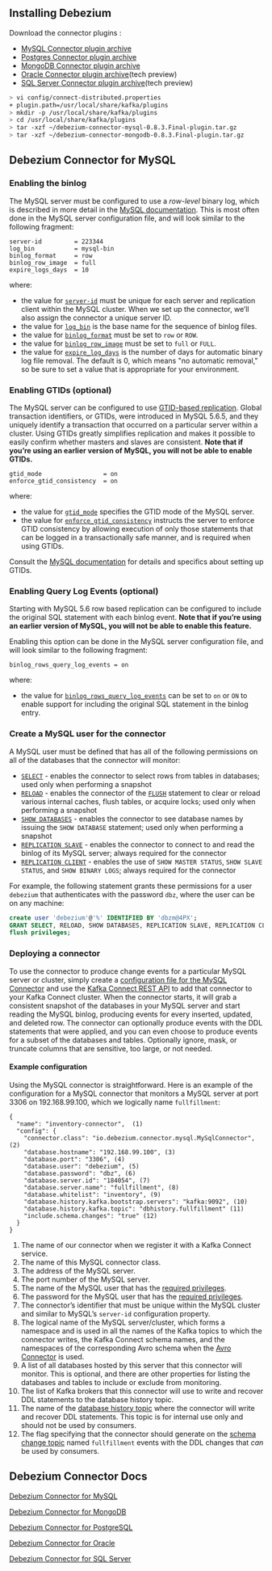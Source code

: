 ## Installing Debezium

Download the  connector plugins :

- [MySQL Connector plugin archive](https://repo1.maven.org/maven2/io/debezium/debezium-connector-mysql/0.8.3.Final/debezium-connector-mysql-0.8.3.Final-plugin.tar.gz)
- [Postgres Connector plugin archive](https://repo1.maven.org/maven2/io/debezium/debezium-connector-postgres/0.8.3.Final/debezium-connector-postgres-0.8.3.Final-plugin.tar.gz)
- [MongoDB Connector plugin archive](https://repo1.maven.org/maven2/io/debezium/debezium-connector-mongodb/0.8.3.Final/debezium-connector-mongodb-0.8.3.Final-plugin.tar.gz)
- [Oracle Connector plugin archive](https://repo1.maven.org/maven2/io/debezium/debezium-connector-oracle/0.9.0.Beta1/debezium-connector-oracle-0.9.0.Beta1-plugin.tar.gz)(tech preview)
- [SQL Server Connector plugin archive](https://repo1.maven.org/maven2/io/debezium/debezium-connector-sqlserver/0.9.0.Beta1/debezium-connector-sqlserver-0.9.0.Beta1-plugin.tar.gz)(tech preview)

```bash
> vi config/connect-distributed.properties
+ plugin.path=/usr/local/share/kafka/plugins
> mkdir -p /usr/local/share/kafka/plugins
> cd /usr/local/share/kafka/plugins
> tar -xzf ~/debezium-connector-mysql-0.8.3.Final-plugin.tar.gz
> tar -xzf ~/debezium-connector-mongodb-0.8.3.Final-plugin.tar.gz
```

## Debezium Connector for MySQL

### Enabling the binlog

The MySQL server must be configured to use a *row-level* binary log, which is described in more detail in the [MySQL documentation](http://dev.mysql.com/doc/refman/5.7/en/replication-options.html). This is most often done in the MySQL server configuration file, and will look similar to the following fragment:

```
server-id         = 223344
log_bin           = mysql-bin
binlog_format     = row
binlog_row_image  = full
expire_logs_days  = 10
```

where:

- the value for [`server-id`](http://dev.mysql.com/doc/refman/5.7/en/server-system-variables.html#sysvar_server_id) must be unique for each server and replication client within the MySQL cluster. When we set up the connector, we’ll also assign the connector a unique server ID.
- the value for [`log_bin`](http://dev.mysql.com/doc/refman/5.7/en/replication-options-binary-log.html#sysvar_log_bin) is the base name for the sequence of binlog files.
- the value for [`binlog_format`](http://dev.mysql.com/doc/refman/5.7/en/replication-options-binary-log.html#sysvar_binlog_format) must be set to `row` or `ROW`.
- the value for [`binlog_row_image`](https://dev.mysql.com/doc/refman/5.7/en/replication-options-binary-log.html#sysvar_binlog_row_image) must be set to `full` or `FULL`.
- the value for [`expire_log_days`](http://dev.mysql.com/doc/refman/5.7/en/server-system-variables.html#sysvar_expire_logs_days) is the number of days for automatic binary log file removal. The default is 0, which means "no automatic removal," so be sure to set a value that is appropriate for your environment.

### Enabling GTIDs (optional)

The MySQL server can be configured to use [GTID-based replication](https://dev.mysql.com/doc/refman/5.6/en/replication-gtids.html). Global transaction identifiers, or GTIDs, were introduced in MySQL 5.6.5, and they uniquely identify a transaction that occurred on a particular server within a cluster. Using GTIDs greatly simplifies replication and makes it possible to easily confirm whether masters and slaves are consistent. **Note that if you’re using an earlier version of MySQL, you will not be able to enable GTIDs.**

```
gtid_mode                 = on
enforce_gtid_consistency  = on
```

where:

- the value for [`gtid_mode`](https://dev.mysql.com/doc/refman/5.6/en/replication-options-gtids.html#option_mysqld_gtid-mode) specifies the GTID mode of the MySQL server.
- the value for [`enforce_gtid_consistency`](https://dev.mysql.com/doc/refman/5.6/en/replication-options-gtids.html) instructs the server to enforce GTID consistency by allowing execution of only those statements that can be logged in a transactionally safe manner, and is required when using GTIDs.

Consult the [MySQL documentation](https://dev.mysql.com/doc/refman/5.6/en/replication-options-gtids.html#option_mysqld_gtid-mode) for details and specifics about setting up GTIDs.

### Enabling Query Log Events (optional)

Starting with MySQL 5.6 row based replication can be configured to include the original SQL statement with each binlog event. **Note that if you’re using an earlier version of MySQL, you will not be able to enable this feature.**

Enabling this option can be done in the MySQL server configuration file, and will look similar to the following fragment:

```
binlog_rows_query_log_events = on
```

where:

- the value for [`binlog_rows_query_log_events`](https://dev.mysql.com/doc/refman/5.7/en/replication-options-binary-log.html#sysvar_binlog_rows_query_log_events) can be set to `on` or `ON` to enable support for including the original SQL statement in the binlog entry.

###  Create a MySQL user for the connector

A MySQL user must be defined that has all of the following permissions on all of the databases that the connector will monitor:

- [`SELECT`](http://dev.mysql.com/doc/refman/5.7/en/privileges-provided.html#priv_select) - enables the connector to select rows from tables in databases; used only when performing a snapshot
- [`RELOAD`](http://dev.mysql.com/doc/refman/5.7/en/privileges-provided.html#priv_reload) - enables the connector of the [`FLUSH`](http://dev.mysql.com/doc/refman/5.7/en/flush.html) statement to clear or reload various internal caches, flush tables, or acquire locks; used only when performing a snapshot
- [`SHOW DATABASES`](http://dev.mysql.com/doc/refman/5.7/en/privileges-provided.html#priv_show-databases) - enables the connector to see database names by issuing the `SHOW DATABASE` statement; used only when performing a snapshot
- [`REPLICATION SLAVE`](http://dev.mysql.com/doc/refman/5.7/en/privileges-provided.html#priv_replication-slave) - enables the connector to connect to and read the binlog of its MySQL server; always required for the connector
- [`REPLICATION CLIENT`](http://dev.mysql.com/doc/refman/5.7/en/privileges-provided.html#priv_replication-client) - enables the use of `SHOW MASTER STATUS`, `SHOW SLAVE STATUS`, and `SHOW BINARY LOGS`; always required for the connector

For example, the following statement grants these permissions for a user `debezium` that authenticates with the password `dbz`, where the user can be on any machine:

```sql
create user 'debezium'@'%' IDENTIFIED BY 'dbzm@4PX';
GRANT SELECT, RELOAD, SHOW DATABASES, REPLICATION SLAVE, REPLICATION CLIENT ON *.* TO 'debezium' IDENTIFIED BY 'dbzm@4PX';
flush privileges;
```

### Deploying a connector

To use the connector to produce change events for a particular MySQL server or cluster, simply create a [configuration file for the MySQL Connector](https://debezium.io/docs/connectors/mysql/#configuration) and use the [Kafka Connect REST API](http://docs.confluent.io/3.0.0/connect/userguide.html#rest-interface) to add that connector to your Kafka Connect cluster. When the connector starts, it will grab a consistent snapshot of the databases in your MySQL server and start reading the MySQL binlog, producing events for every inserted, updated, and deleted row. The connector can optionally produce events with the DDL statements that were applied, and you can even choose to produce events for a subset of the databases and tables. Optionally ignore, mask, or truncate columns that are sensitive, too large, or not needed.

#### Example configuration

Using the MySQL connector is straightforward. Here is an example of the configuration for a MySQL connector that monitors a MySQL server at port 3306 on 192.168.99.100, which we logically name `fullfillment`:

```
{
  "name": "inventory-connector",  (1)
  "config": {
    "connector.class": "io.debezium.connector.mysql.MySqlConnector", (2)
    "database.hostname": "192.168.99.100", (3)
    "database.port": "3306", (4)
    "database.user": "debezium", (5)
    "database.password": "dbz", (6)
    "database.server.id": "184054", (7)
    "database.server.name": "fullfillment", (8)
    "database.whitelist": "inventory", (9)
    "database.history.kafka.bootstrap.servers": "kafka:9092", (10)
    "database.history.kafka.topic": "dbhistory.fullfillment" (11)
    "include.schema.changes": "true" (12)
  }
}
```

1. The name of our connector when we register it with a Kafka Connect service.
2. The name of this MySQL connector class.
3. The address of the MySQL server.
4. The port number of the MySQL server.
5. The name of the MySQL user that has the [required privileges](https://debezium.io/docs/connectors/mysql/#mysql-user).
6. The password for the MySQL user that has the [required privileges](https://debezium.io/docs/connectors/mysql/#mysql-user).
7. The connector’s identifier that must be unique within the MySQL cluster and similar to MySQL’s `server-id` configuration property.
8. The logical name of the MySQL server/cluster, which forms a namespace and is used in all the names of the Kafka topics to which the connector writes, the Kafka Connect schema names, and the namespaces of the corresponding Avro schema when the [Avro Connector](https://debezium.io/docs/connectors/mysql/#avro-converter) is used.
9. A list of all databases hosted by this server that this connector will monitor. This is optional, and there are other properties for listing the databases and tables to include or exclude from monitoring.
10. The list of Kafka brokers that this connector will use to write and recover DDL statements to the database history topic.
11. The name of the [database history topic](https://debezium.io/docs/connectors/mysql/#database-schema-history) where the connector will write and recover DDL statements. This topic is for internal use only and should not be used by consumers.
12. The flag specifying that the connector should generate on the [schema change topic](https://debezium.io/docs/connectors/mysql/#schema-change-topic) named `fullfillment` events with the DDL changes that *can* be used by consumers.

## Debezium Connector Docs

[Debezium Connector for MySQL](https://debezium.io/docs/connectors/mysql/)

[Debezium Connector for MongoDB](https://debezium.io/docs/connectors/mongodb/)

[Debezium Connector for PostgreSQL](https://debezium.io/docs/connectors/postgresql/)

[Debezium Connector for Oracle](https://debezium.io/docs/connectors/oracle/)

[Debezium Connector for SQL Server](https://debezium.io/docs/connectors/sqlserver/)

